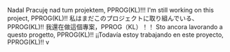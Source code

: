 Nadal Pracuję nad tum projektem, PPROG(KL)!!!
I'm still working on this project, PPROG(KL)!!
私はまだこのプロジェクトに取り組んでいる、PPROG(KL)!!
我還在做這個專案，PPROG（KL）！！
Sto ancora lavorando a questo progetto, PPROG(KL)!!
¡¡Todavía estoy trabajando en este proyecto, PPROG(KL)!!
v
